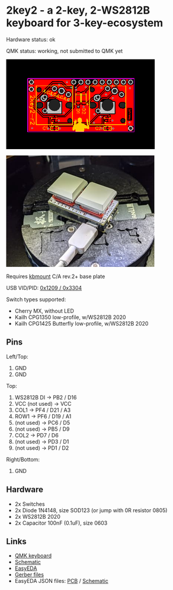 # 2key2 - a 2-key, 2-WS2812B keyboard for 3-key-ecosystem

Hardware status: ok

QMK status: working, not submitted to QMK yet

![](board.png)

![](photo.jpg)

Requires [kbmount](../kbmount/) C/A rev.2+ base plate

USB VID/PID: [0x1209 / 0x3304](https://pid.codes/1209/3304/)

Switch types supported:

* Cherry MX, without LED
* Kailh CPG1350 low-profile, w/WS2812B 2020
* Kailh CPG1425 Butterfly low-profile, w/WS2812B 2020

## Pins

Left/Top:

1. GND
2. GND

Top:

1. WS2812B DI -> PB2 / D16
2. VCC (not used) -> VCC
3. COL1 -> PF4 / D21 / A3
4. ROW1 -> PF6 / D19 / A1
5. (not used) -> PC6 / D5
6. (not used) -> PB5 / D9
7. COL2 -> PD7 / D6
8. (not used) -> PD3 / D1
9. (not used) -> PD1 / D2

Right/Bottom:

1. GND

## Hardware

* 2x Switches
* 2x Diode 1N4148, size SOD123 (or jump with 0R resistor 0805)
* 2x WS2812B 2020
* 2x Capacitor 100nF (0.1uF), size 0603

## Links

* [QMK keyboard](https://github.com/softplus/3keyecosystem-qmk/tree/main/2key2)
* [Schematic](schematic.pdf)
* [EasyEDA](https://easyeda.com/editor#id=f02851dca3144e32a231e3b39103f030)
* [Gerber files](gerber.zip)
* EasyEDA JSON files: [PCB](easyeda-pcb.json) / [Schematic](easyeda-schematic.json)
